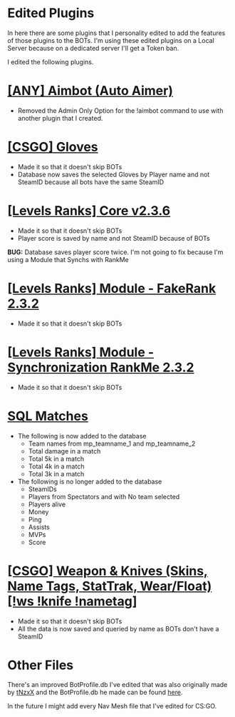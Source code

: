 # Edited Plugins

In here there are some plugins that I personality edited to add the features of those plugins to the BOTs. I'm using these edited plugins on a Local Server because on a dedicated server I'll get a Token ban.

I edited the following plugins.

# [[ANY] Aimbot (Auto Aimer)](https://forums.alliedmods.net/showthread.php?t=283342)
- Removed the Admin Only Option for the !aimbot command to use with another plugin that I created.

# [[CSGO] Gloves](https://forums.alliedmods.net/showthread.php?t=299977)
- Made it so that it doesn't skip BOTs
- Database now saves the selected Gloves by Player name and not SteamID because all bots have the same SteamID

# [[Levels Ranks] Core v2.3.6](https://forums.alliedmods.net/showthread.php?t=299311)
- Made it so that it doesn't skip BOTs
- Player score is saved by name and not SteamID because of BOTs

**BUG:** Database saves player score twice. I'm not going to fix because I'm using a Module that Synchs with RankMe

# [[Levels Ranks] Module - FakeRank 2.3.2](https://forums.alliedmods.net/showthread.php?t=304501)
- Made it so that it doesn't skip BOTs

# [[Levels Ranks] Module - Synchronization RankMe 2.3.2](https://forums.alliedmods.net/showthread.php?t=299313)
- Made it so that it doesn't skip BOTs

# [SQL Matches](https://forums.alliedmods.net/showthread.php?t=312488)
- The following is now added to the database
  - Team names from mp_teamname_1 and mp_teamname_2
  - Total damage in a match
  - Total 5k in a match
  - Total 4k in a match
  - Total 3k in a match
- The following is no longer added to the database
  - SteamIDs
  - Players from Spectators and with No team selected
  - Players alive
  - Money
  - Ping
  - Assists
  - MVPs
  - Score
  
# [[CSGO] Weapon & Knives (Skins, Name Tags, StatTrak, Wear/Float) [!ws !knife !nametag]](https://forums.alliedmods.net/showthread.php?t=298770)
- Made it so that it doesn't skip BOTs
- All the data is now saved and queried by name as BOTs don't have a SteamID

# Other Files

There's an improved BotProfile.db I've edited that was also originally made by [tNzxX](https://www.youtube.com/channel/UCF6sK9PaONILzTd42baWxkA) and the BotProfile.db he made can be found [here](https://steamcommunity.com/groups/Bots-release#announcements/detail/1805285903706432497).

In the future I might add every Nav Mesh file that I've edited for CS:GO.
